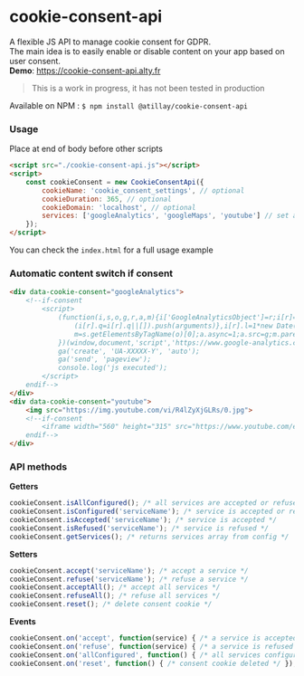 # cookie-consent-api
A flexible JS API to manage cookie consent for GDPR.  
The main idea is to easily enable or disable content on your app based on user consent.  
**Demo**: https://cookie-consent-api.alty.fr
> This is a work in progress, it has not been tested in production

Available on NPM : `$ npm install @atillay/cookie-consent-api`

### Usage
Place at end of body before other scripts
```html
<script src="./cookie-consent-api.js"></script>
<script>
    const cookieConsent = new CookieConsentApi({
        cookieName: 'cookie_consent_settings', // optional
        cookieDuration: 365, // optional
        cookieDomain: 'localhost', // optional
        services: ['googleAnalytics', 'googleMaps', 'youtube'] // set a unique key for each service   
    });
</script>
```
You can check the `index.html` for a full usage example

### Automatic content switch if consent
```html 
<div data-cookie-consent="googleAnalytics">
    <!--if-consent
        <script>
            (function(i,s,o,g,r,a,m){i['GoogleAnalyticsObject']=r;i[r]=i[r]||function(){
                (i[r].q=i[r].q||[]).push(arguments)},i[r].l=1*new Date();a=s.createElement(o),
                m=s.getElementsByTagName(o)[0];a.async=1;a.src=g;m.parentNode.insertBefore(a,m)
            })(window,document,'script','https://www.google-analytics.com/analytics.js','ga');
            ga('create', 'UA-XXXXX-Y', 'auto');
            ga('send', 'pageview');
            console.log('js executed');
        </script>
    endif-->
</div>
<div data-cookie-consent="youtube">
    <img src="https://img.youtube.com/vi/R4lZyXjGLRs/0.jpg">
    <!--if-consent  
        <iframe width="560" height="315" src="https://www.youtube.com/embed/R4lZyXjGLRs"></iframe>
    endif-->
</div>
```

### API methods

**Getters**
```javascript
cookieConsent.isAllConfigured(); /* all services are accepted or refused */ 
cookieConsent.isConfigured('serviceName'); /* service is accepted or refused */ 
cookieConsent.isAccepted('serviceName'); /* service is accepted */ 
cookieConsent.isRefused('serviceName'); /* service is refused */ 
cookieConsent.getServices(); /* returns services array from config */
```

**Setters**
```javascript
cookieConsent.accept('serviceName'); /* accept a service */
cookieConsent.refuse('serviceName'); /* refuse a service */
cookieConsent.acceptAll(); /* accept all services */
cookieConsent.refuseAll(); /* refuse all services */
cookieConsent.reset(); /* delete consent cookie */
```

**Events**
```javascript
cookieConsent.on('accept', function(service) { /* a service is accepted */ });
cookieConsent.on('refuse', function(service) { /* a service is refused */ });
cookieConsent.on('allConfigured', function() { /* all services configured */ });
cookieConsent.on('reset', function() { /* consent cookie deleted */ });
```
